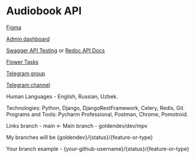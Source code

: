 # Audiobook API

[Figma](https://www.figma.com/design/Y9dwYdqZXHYLN90RJsc2x0/Audio-Book---UI-Kit-(Community)?node-id=5-3&node-type=canvas&t=LC3KrY4LE0NJeBAH-0)

[Admin dashboard](http://localhost:8000/admin/)

[Swagger API Testing](http://localhost:8000/swagger/) or [Redoc API Docs](http://localhost:8000/swagger/)

[Flower Tasks](http://localhost:5555/)

[Telegram group](https://t.me/+jB8n9tUgmF41MTgy)

[Telegram channel](https://t.me/+vEc_2Kodc145MWFi)

Human Languages - English, Russian, Uzbek.

Technologies: Python, Django, DjangoRestFramework, Celery, Redis, Git.
Programs and Tools: Pycharm Professional, Postman, Chrome, Pomotroid.

Links branch - main <-
Main branch - goldendev/dev/mpv

My branches will be {goldendev}/{status}/{feature-or-type}

Your branch example - {your-github-username}/{status}/{feature-or-type}